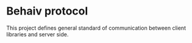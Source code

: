 # Behaiv protocol

This project defines general standard of communication between client libraries and server side. 